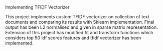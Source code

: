 Implementing TFIDF Vectorizer

This project implements custom TFIDF vectorizer on collection of text documents and comparing its results with Sklearn implementation. Final output has been L2 normalised and given in sparse matrix representation. Extension of this project has modified fit and transform functions which considers top 50 idf scores features and tfidf vectorizer has been implemented.


